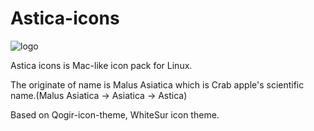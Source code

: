 # Astica-icons

![logo](astica-logo.png)

Astica icons is Mac-like icon pack for Linux.

The originate of name is Malus Asiatica which is Crab apple's scientific name.(Malus Asiatica -> Asiatica -> Astica)

Based on Qogir-icon-theme, WhiteSur icon theme.
